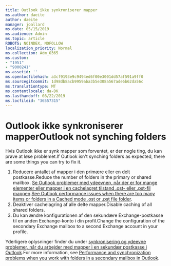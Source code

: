 ```yaml
---
title: Outlook ikke synkroniserer mapper
ms.author: daeite
author: daeite
manager: joallard
ms.date: 05/15/2019
ms.audience: Admin
ms.topic: article
ROBOTS: NOINDEX, NOFOLLOW
localization_priority: Normal
ms.collection: Adm_O365
ms.custom:
- "1951"
- "9000241"
ms.assetid: ''
ms.openlocfilehash: a3cf9193e9c9494ed6f00e3001dd57af591a9ff0
ms.sourcegitcommit: 1d98db8acb9959aba3b5e308a567ade6b62da56c
ms.translationtype: MT
ms.contentlocale: da-DK
ms.lasthandoff: 08/22/2019
ms.locfileid: "36557315"
---
```

# <a name="outlook-not-synching-folders"></a><span data-ttu-id="66c82-102">Outlook ikke synkroniserer mapper</span><span class="sxs-lookup"><span data-stu-id="66c82-102">Outlook not synching folders</span></span>

<span data-ttu-id="66c82-103">Hvis Outlook ikke er synk mapper som forventet, er der nogle ting, du kan prøve at løse problemet.</span><span class="sxs-lookup"><span data-stu-id="66c82-103">If Outlook isn't synching folders as expected, there are some things you can try to fix it.</span></span>

1. <span data-ttu-id="66c82-104">Reducere antallet af mapper i den primære eller en delt postkasse.</span><span class="sxs-lookup"><span data-stu-id="66c82-104">Reduce the number of folders in the primary or shared mailbox.</span></span> <span data-ttu-id="66c82-105">[Se Outlook problemer med ydeevnen, når der er for mange elementer eller mapper i en cachelagret tilstand .ost- eller .pst-fil mappen](https://support.microsoft.com/help/2768656).</span><span class="sxs-lookup"><span data-stu-id="66c82-105">[See Outlook performance issues when there are too many items or folders in a Cached mode .ost or .pst file folder](https://support.microsoft.com/help/2768656).</span></span>
2. <span data-ttu-id="66c82-106">Deaktiver cachelagring af alle delte mapper.</span><span class="sxs-lookup"><span data-stu-id="66c82-106">Disable caching of all shared folders.</span></span>
3. <span data-ttu-id="66c82-107">Du kan ændre konfigurationen af den sekundære Exchange-postkasse til en anden Exchange-konto i din profil.</span><span class="sxs-lookup"><span data-stu-id="66c82-107">Change the configuration of the secondary Exchange mailbox to a second Exchange account in your profile.</span></span>

<span data-ttu-id="66c82-108">Yderligere oplysninger finder du under [synkronisering og ydeevne problemer, når du arbejder med mapper i en sekundær postkasse i Outlook](https://support.microsoft.com/help/3115602).</span><span class="sxs-lookup"><span data-stu-id="66c82-108">For more information, see [Performance and synchronization problems when you work with folders in a secondary mailbox in Outlook](https://support.microsoft.com/help/3115602).</span></span>